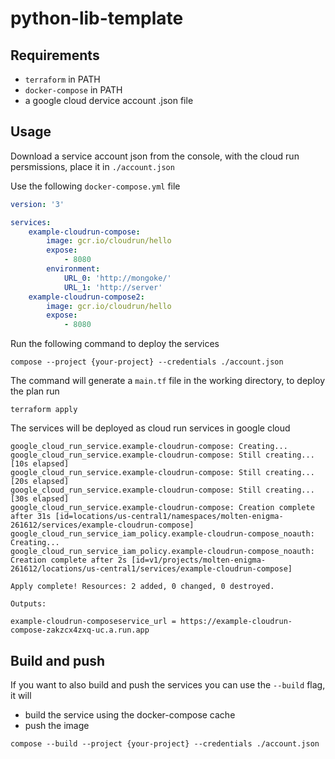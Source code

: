 # python-lib-template

## Requirements

-   `terraform` in PATH
-   `docker-compose` in PATH
-   a google cloud dervice account .json file

## Usage


Download a service account json from the console, with the cloud run persmissions, place it in `./account.json`

Use the following `docker-compose.yml` file

```yml
version: '3'

services:
    example-cloudrun-compose:
        image: gcr.io/cloudrun/hello
        expose:
            - 8080
        environment:
            URL_0: 'http://mongoke/'
            URL_1: 'http://server'
    example-cloudrun-compose2:
        image: gcr.io/cloudrun/hello
        expose:
            - 8080
```

Run the following command to deploy the services

`compose --project {your-project} --credentials ./account.json`

The command will generate a `main.tf` file in the working directory, to deploy the plan run

`terraform apply`

The services will be deployed as cloud run services in google cloud

```
google_cloud_run_service.example-cloudrun-compose: Creating...
google_cloud_run_service.example-cloudrun-compose: Still creating... [10s elapsed]
google_cloud_run_service.example-cloudrun-compose: Still creating... [20s elapsed]
google_cloud_run_service.example-cloudrun-compose: Still creating... [30s elapsed]
google_cloud_run_service.example-cloudrun-compose: Creation complete after 31s [id=locations/us-central1/namespaces/molten-enigma-261612/services/example-cloudrun-compose]
google_cloud_run_service_iam_policy.example-cloudrun-compose_noauth: Creating...
google_cloud_run_service_iam_policy.example-cloudrun-compose_noauth: Creation complete after 2s [id=v1/projects/molten-enigma-261612/locations/us-central1/services/example-cloudrun-compose]

Apply complete! Resources: 2 added, 0 changed, 0 destroyed.

Outputs:

example-cloudrun-composeservice_url = https://example-cloudrun-compose-zakzcx4zxq-uc.a.run.app
```

## Build and push

If you want to also build and push the services you can use the `--build` flag, it will

-   build the service using the docker-compose cache
-   push the image

`compose --build --project {your-project} --credentials ./account.json`
